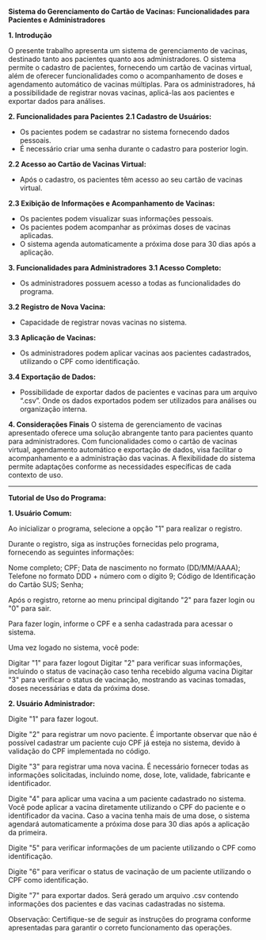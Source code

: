 **Sistema do Gerenciamento do Cartão de Vacinas:**
**Funcionalidades para Pacientes e Administradores**

**1. Introdução**

O presente trabalho apresenta um sistema de gerenciamento de vacinas, destinado tanto aos pacientes quanto aos administradores. O sistema permite o cadastro de pacientes, fornecendo um cartão de vacinas virtual, além de oferecer funcionalidades como o acompanhamento de doses e agendamento automático de vacinas múltiplas. Para os administradores, há a possibilidade de registrar novas vacinas, aplicá-las aos pacientes e exportar dados para análises.

**2. Funcionalidades para Pacientes**
**2.1 Cadastro de Usuários:**
- Os pacientes podem se cadastrar no sistema fornecendo dados pessoais.
- É necessário criar uma senha durante o cadastro para posterior login.

**2.2 Acesso ao Cartão de Vacinas Virtual:**
- Após o cadastro, os pacientes têm acesso ao seu cartão de vacinas virtual.

**2.3 Exibição de Informações e Acompanhamento de Vacinas:**
- Os pacientes podem visualizar suas informações pessoais.
- Os pacientes podem acompanhar as próximas doses de vacinas aplicadas.
- O sistema agenda automaticamente a próxima dose para 30 dias após a aplicação.

**3. Funcionalidades para Administradores**
**3.1 Acesso Completo:**
- Os administradores possuem acesso a todas as funcionalidades do programa.

**3.2 Registro de Nova Vacina:**
- Capacidade de registrar novas vacinas no sistema.

**3.3 Aplicação de Vacinas:**
- Os administradores podem aplicar vacinas aos pacientes cadastrados, utilizando o CPF como identificação.

**3.4 Exportação de Dados:**
- Possibilidade de exportar dados de pacientes e vacinas para um arquivo “.csv”. Onde os dados exportados podem ser utilizados para análises ou organização interna.

**4. Considerações Finais**
O sistema de gerenciamento de vacinas apresentado oferece uma solução abrangente tanto para pacientes quanto para administradores. Com funcionalidades como o cartão de vacinas virtual, agendamento automático e exportação de dados, visa facilitar o acompanhamento e a administração das vacinas. A flexibilidade do sistema permite adaptações conforme as necessidades específicas de cada contexto de uso.

-----------------------------------------------------------------------

**Tutorial de Uso do Programa:**

**1. Usuário Comum:**

Ao inicializar o programa, selecione a opção "1" para realizar o registro.

Durante o registro, siga as instruções fornecidas pelo programa, fornecendo as seguintes informações:

Nome completo;
CPF;
Data de nascimento no formato (DD/MM/AAAA);
Telefone no formato DDD + número com o dígito 9;
Código de Identificação do Cartão SUS;
Senha;

Após o registro, retorne ao menu principal digitando "2" para fazer login ou "0" para sair.

Para fazer login, informe o CPF e a senha cadastrada para acessar o sistema.

Uma vez logado no sistema, você pode:

Digitar "1" para fazer logout
Digitar "2" para verificar suas informações, incluindo o status de vacinação caso tenha recebido alguma vacina
Digitar "3" para verificar o status de vacinação, mostrando as vacinas tomadas, doses necessárias e data da próxima dose.


**2. Usuário Administrador:**

Digite "1" para fazer logout.

Digite "2" para registrar um novo paciente. É importante observar que não é possível cadastrar um paciente cujo CPF já esteja no sistema, devido à validação do CPF implementada no código.

Digite "3" para registrar uma nova vacina. É necessário fornecer todas as informações solicitadas, incluindo nome, dose, lote, validade, fabricante e identificador.

Digite "4" para aplicar uma vacina a um paciente cadastrado no sistema. Você pode aplicar a vacina diretamente utilizando o CPF do paciente e o identificador da vacina. Caso a vacina tenha mais de uma dose, o sistema agendará automaticamente a próxima dose para 30 dias após a aplicação da primeira.

Digite "5" para verificar informações de um paciente utilizando o CPF como identificação.

Digite "6" para verificar o status de vacinação de um paciente utilizando o CPF como identificação.

Digite "7" para exportar dados. Será gerado um arquivo .csv contendo informações dos pacientes e das vacinas cadastradas no sistema.

Observação: Certifique-se de seguir as instruções do programa conforme apresentadas para garantir o correto funcionamento das operações.

